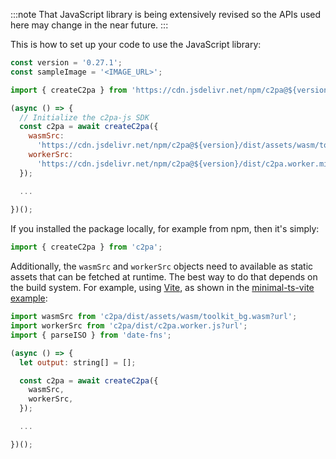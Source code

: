 :::note
That JavaScript library is being extensively revised so the APIs used here may change in the near future.
:::

This is how to set up your code to use the JavaScript library:

```js
const version = '0.27.1';
const sampleImage = '<IMAGE_URL>';

import { createC2pa } from 'https://cdn.jsdelivr.net/npm/c2pa@${version}/+esm';

(async () => {
  // Initialize the c2pa-js SDK
  const c2pa = await createC2pa({
    wasmSrc:
      'https://cdn.jsdelivr.net/npm/c2pa@${version}/dist/assets/wasm/toolkit_bg.wasm',
    workerSrc:
      'https://cdn.jsdelivr.net/npm/c2pa@${version}/dist/c2pa.worker.min.js',
  });

  ...
  
})();
```

If you installed the package locally, for example from npm, then it's simply:

```js
import { createC2pa } from 'c2pa';
```

Additionally, the `wasmSrc` and `workerSrc` objects need to available as static assets that can be fetched at runtime. The best way to do that depends on the build system.  For example, using [Vite](https://vite.dev/guide/assets#explicit-url-imports), as shown in the [minimal-ts-vite example](https://github.com/contentauth/c2pa-js/blob/main/examples/minimal-ts-vite/examples/active-manifest/main.ts):


```js
import wasmSrc from 'c2pa/dist/assets/wasm/toolkit_bg.wasm?url';
import workerSrc from 'c2pa/dist/c2pa.worker.js?url';
import { parseISO } from 'date-fns';

(async () => {
  let output: string[] = [];

  const c2pa = await createC2pa({
    wasmSrc,
    workerSrc,
  });

  ...

})();
```